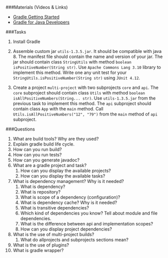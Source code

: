 ###Materials (Videos & Links)
* [Gradle Getting Started](https://docs.gradle.org/current/userguide/getting_started.html)
* [Gradle for Java Developers](https://learn.epam.com/detailsPage?id=994742a7-d4b2-463d-beb9-d400814f9353)

###Tasks
1. Install Gradle

1. Assemble custom jar `utils-1.3.5.jar`.
    It should be compatible with java 8. 
    The manifest file should contain the name and version of your jar.
    The jar should contain class `StringUtils` with method `boolean isPositiveNumber(String str)`.
    Use `Apache Commons Lang 3.10` library to implement this method.
    Write one any unit test for your `StringUtils.isPositiveNumber(String str)` using `JUnit 4.12`.

1. Create a project `multi-project` with two subprojects `core` and `api`.
    The `core` subproject should contain class `Utils` with method `boolean isAllPositiveNumbers(String... str)`.
    Use `utils-1.3.5.jar` from the previous task to implement this method.
    The `api` subproject should contain class `App` with the `main` method.
    Call `Utils.isAllPositiveNumbers("12", "79")` from the `main` method of `api` subproject.

###Questions
1. What are build tools? Why are they used?
1. Explain gradle build life cycle.
1. How can you run build?
1. How can you run tests?
1. How can you generate javadoc?
1. What are a gradle project and task?
    1. How can you display the available projects?
    1. How can you display the available tasks? 
1. What is dependency management? Why is it needed?
    1. What is dependency?
    1. What is repository?
    1. What is scope of a dependency (configuration)?
    1. What is dependency cache? Why is it needed?
    1. What is transitive dependencies?
    1. Which kind of dependencies you know? Tell about module and file dependencies.
    1. What is the difference between api and implementation scopes?
    1. How can you display project dependencies?
1. What is the use of multi-project builds?
    1. What do allprojects and subprojects sections mean?
1. What is the use of plugins?
1. What is gradle wrapper?